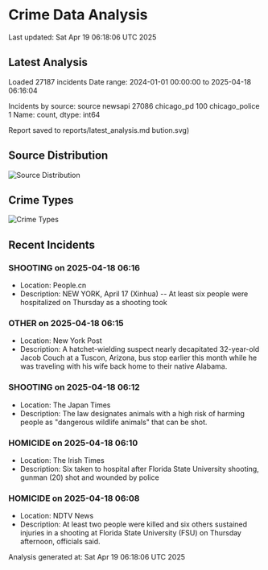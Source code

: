 # Crime Data Analysis
Last updated: Sat Apr 19 06:18:06 UTC 2025

## Latest Analysis

Loaded 27187 incidents
Date range: 2024-01-01 00:00:00 to 2025-04-18 06:16:04

Incidents by source:
source
newsapi           27086
chicago_pd          100
chicago_police        1
Name: count, dtype: int64

Report saved to reports/latest_analysis.md
bution.svg)

## Source Distribution
![Source Distribution](images/source_distribution.svg)

## Crime Types
![Crime Types](images/crime_types.svg)

## Recent Incidents

### SHOOTING on 2025-04-18 06:16
- Location: People.cn
- Description: NEW YORK, April 17 (Xinhua) -- At least six people were hospitalized on Thursday as a shooting took


### OTHER on 2025-04-18 06:15
- Location: New York Post
- Description: A hatchet-wielding suspect nearly decapitated 32-year-old Jacob Couch at a Tuscon, Arizona, bus stop earlier this month while he was traveling with his wife back home to their native Alabama.


### SHOOTING on 2025-04-18 06:12
- Location: The Japan Times
- Description: The law designates animals with a high risk of harming people as "dangerous wildlife animals" that can be shot.


### HOMICIDE on 2025-04-18 06:10
- Location: The Irish Times
- Description: Six taken to hospital after Florida State University shooting, gunman (20) shot and wounded by police


### HOMICIDE on 2025-04-18 06:08
- Location: NDTV News
- Description: At least two people were killed and six others sustained injuries in a shooting at Florida State University (FSU) on Thursday afternoon, officials said.

Analysis generated at: Sat Apr 19 06:18:06 UTC 2025
